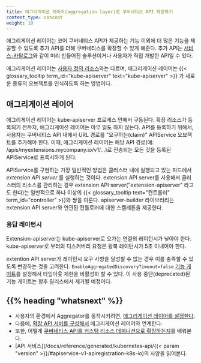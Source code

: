```yaml
---
title: 애그리게이션 레이어(aggregation layer)로 쿠버네티스 API 확장하기
content_type: concept
weight: 10
---
```


<!-- overview -->

애그리게이션 레이어는 코어 쿠버네티스 API가 제공하는 기능 이외에 더 많은 기능을 제공할 수 있도록 추가 API를 더해 쿠버네티스를 확장할 수 있게 해준다.
추가 API는 [서비스-카탈로그](/docs/concepts/extend-kubernetes/service-catalog/)와 같이 미리 만들어진 솔루션이거나 사용자가 직접 개발한 API일 수 있다.

애그리게이션 레이어는 [사용자 정의 리소스](/ko/docs/concepts/extend-kubernetes/api-extension/custom-resources/)와는 다르며, 애그리게이션 레이어는 {{< glossary_tooltip term_id="kube-apiserver" text="kube-apiserver" >}} 가 새로운 종류의 오브젝트를 인식하도록 하는 방법이다.



<!-- body -->

## 애그리게이션 레이어

애그리게이션 레이어는 kube-apiserver 프로세스 안에서 구동된다. 확장 리소스가 등록되기 전까지, 애그리게이션 레이어는 아무 일도 하지 않는다. API를 등록하기 위해서, 사용자는 쿠버네티스 API 내에서 URL 경로를 "요구하는(claim)" APIService 오브젝트를 추가해야 한다. 이때, 애그리게이션 레이어는 해당 API 경로(예: /apis/myextensions.mycompany.io/v1/...)로 전송되는 모든 것을 등록된 APIService로 프록시하게 된다.

APIService를 구현하는 가장 일반적인 방법은 클러스터 내에 실행되고 있는 파드에서 *extension API server* 를 실행하는 것이다. extension API server를 사용해서 클러스터의 리소스를 관리하는 경우 extension API server("extension-apiserver" 라고도 한다)는 일반적으로 하나 이상의 {{< glossary_tooltip text="컨트롤러" term_id="controller" >}}와 쌍을 이룬다. apiserver-builder 라이브러리는 extension API server와 연관된 컨틀로러에 대한 스켈레톤을 제공한다.

### 응답 레이턴시

Extension-apiserver는 kube-apiserver로 오가는 연결의 레이턴시가 낮아야 한다.
kube-apiserver로 부터의 디스커버리 요청은 왕복 레이턴시가 5초 이내여야 한다.

extention API server가 레이턴시 요구 사항을 달성할 수 없는 경우 이를 충족할 수 있도록 변경하는 것을 고려한다.
`EnableAggregatedDiscoveryTimeout=false` [기능 게이트](/docs/reference/command-line-tools-reference/feature-gates/)를 설정해서 타임아웃
제한을 비활성화 할 수 있다. 이 사용 중단(deprecated)된 기능 게이트는 향후 릴리스에서 제거될 예정이다.



## {{% heading "whatsnext" %}}


* 사용자의 환경에서 Aggregator를 동작시키려면, [애그리게이션 레이어를 설정한다](/docs/tasks/extend-kubernetes/configure-aggregation-layer/).
* 다음에, [확장 API 서버를 구성해서](/docs/tasks/extend-kubernetes/setup-extension-api-server/) 애그리게이션 레이어와 연계한다.
* 또한, 어떻게 [쿠버네티스 API를 커스텀 리소스 데피니션으로 확장하는지](/docs/tasks/extend-kubernetes/custom-resources/custom-resource-definitions/)를 배워본다.
* [API 서비스](/docs/reference/generated/kubernetes-api/{{< param "version" >}}/#apiservice-v1-apiregistration-k8s-io)의 사양을 읽어본다.

